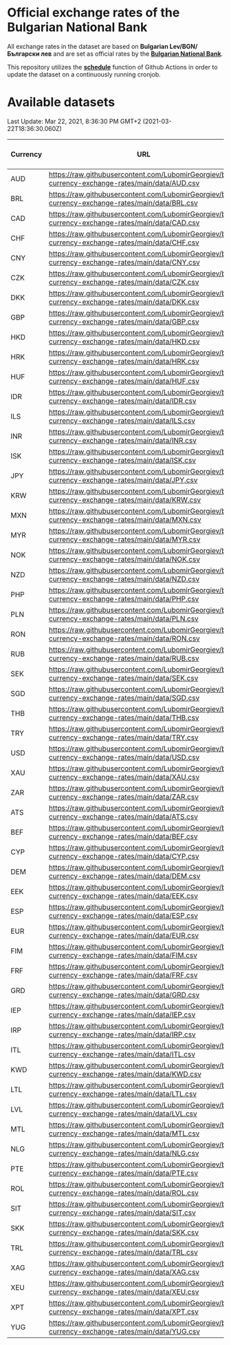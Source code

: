 # Official exchange rates of the Bulgarian National Bank

All exchange rates in the dataset are based on **Bulgarian Lev/BGN/Български лев** and are set as official rates by the [**Bulgarian National Bank**](https://www.bnb.bg/Statistics/StExternalSector/StExchangeRates/StERForeignCurrencies/index.htm).

This repository utilizes the [**schedule**](https://docs.github.com/en/actions/reference/events-that-trigger-workflows) function of Github Actions in order to update the dataset on a continuously running cronjob.

# Available datasets

<!-- START LINKS (DO NOT FU*ING DELETE THIS COMMENT FOR THE LOVE OF YOUR LIFE!!! IF YOU ARE CURIOS HOW IT WORKS, YOU CAN HAVE A LOOK AT ./src/updateReadme.ts) -->

Last Update: Mar 22, 2021, 8:36:30 PM GMT+2 (2021-03-22T18:36:30.060Z)

| Currency | URL                                                                                             | Number of records |
| -------- | ----------------------------------------------------------------------------------------------- | ----------------- |
| AUD      | https://raw.githubusercontent.com/LubomirGeorgiev/bnb-currency-exchange-rates/main/data/AUD.csv | 123               |
| BRL      | https://raw.githubusercontent.com/LubomirGeorgiev/bnb-currency-exchange-rates/main/data/BRL.csv | 123               |
| CAD      | https://raw.githubusercontent.com/LubomirGeorgiev/bnb-currency-exchange-rates/main/data/CAD.csv | 123               |
| CHF      | https://raw.githubusercontent.com/LubomirGeorgiev/bnb-currency-exchange-rates/main/data/CHF.csv | 123               |
| CNY      | https://raw.githubusercontent.com/LubomirGeorgiev/bnb-currency-exchange-rates/main/data/CNY.csv | 123               |
| CZK      | https://raw.githubusercontent.com/LubomirGeorgiev/bnb-currency-exchange-rates/main/data/CZK.csv | 123               |
| DKK      | https://raw.githubusercontent.com/LubomirGeorgiev/bnb-currency-exchange-rates/main/data/DKK.csv | 123               |
| GBP      | https://raw.githubusercontent.com/LubomirGeorgiev/bnb-currency-exchange-rates/main/data/GBP.csv | 123               |
| HKD      | https://raw.githubusercontent.com/LubomirGeorgiev/bnb-currency-exchange-rates/main/data/HKD.csv | 123               |
| HRK      | https://raw.githubusercontent.com/LubomirGeorgiev/bnb-currency-exchange-rates/main/data/HRK.csv | 123               |
| HUF      | https://raw.githubusercontent.com/LubomirGeorgiev/bnb-currency-exchange-rates/main/data/HUF.csv | 123               |
| IDR      | https://raw.githubusercontent.com/LubomirGeorgiev/bnb-currency-exchange-rates/main/data/IDR.csv | 123               |
| ILS      | https://raw.githubusercontent.com/LubomirGeorgiev/bnb-currency-exchange-rates/main/data/ILS.csv | 123               |
| INR      | https://raw.githubusercontent.com/LubomirGeorgiev/bnb-currency-exchange-rates/main/data/INR.csv | 123               |
| ISK      | https://raw.githubusercontent.com/LubomirGeorgiev/bnb-currency-exchange-rates/main/data/ISK.csv | 123               |
| JPY      | https://raw.githubusercontent.com/LubomirGeorgiev/bnb-currency-exchange-rates/main/data/JPY.csv | 123               |
| KRW      | https://raw.githubusercontent.com/LubomirGeorgiev/bnb-currency-exchange-rates/main/data/KRW.csv | 123               |
| MXN      | https://raw.githubusercontent.com/LubomirGeorgiev/bnb-currency-exchange-rates/main/data/MXN.csv | 123               |
| MYR      | https://raw.githubusercontent.com/LubomirGeorgiev/bnb-currency-exchange-rates/main/data/MYR.csv | 123               |
| NOK      | https://raw.githubusercontent.com/LubomirGeorgiev/bnb-currency-exchange-rates/main/data/NOK.csv | 123               |
| NZD      | https://raw.githubusercontent.com/LubomirGeorgiev/bnb-currency-exchange-rates/main/data/NZD.csv | 123               |
| PHP      | https://raw.githubusercontent.com/LubomirGeorgiev/bnb-currency-exchange-rates/main/data/PHP.csv | 123               |
| PLN      | https://raw.githubusercontent.com/LubomirGeorgiev/bnb-currency-exchange-rates/main/data/PLN.csv | 123               |
| RON      | https://raw.githubusercontent.com/LubomirGeorgiev/bnb-currency-exchange-rates/main/data/RON.csv | 123               |
| RUB      | https://raw.githubusercontent.com/LubomirGeorgiev/bnb-currency-exchange-rates/main/data/RUB.csv | 123               |
| SEK      | https://raw.githubusercontent.com/LubomirGeorgiev/bnb-currency-exchange-rates/main/data/SEK.csv | 123               |
| SGD      | https://raw.githubusercontent.com/LubomirGeorgiev/bnb-currency-exchange-rates/main/data/SGD.csv | 123               |
| THB      | https://raw.githubusercontent.com/LubomirGeorgiev/bnb-currency-exchange-rates/main/data/THB.csv | 123               |
| TRY      | https://raw.githubusercontent.com/LubomirGeorgiev/bnb-currency-exchange-rates/main/data/TRY.csv | 123               |
| USD      | https://raw.githubusercontent.com/LubomirGeorgiev/bnb-currency-exchange-rates/main/data/USD.csv | 123               |
| XAU      | https://raw.githubusercontent.com/LubomirGeorgiev/bnb-currency-exchange-rates/main/data/XAU.csv | 123               |
| ZAR      | https://raw.githubusercontent.com/LubomirGeorgiev/bnb-currency-exchange-rates/main/data/ZAR.csv | 123               |
| ATS      | https://raw.githubusercontent.com/LubomirGeorgiev/bnb-currency-exchange-rates/main/data/ATS.csv | 0                 |
| BEF      | https://raw.githubusercontent.com/LubomirGeorgiev/bnb-currency-exchange-rates/main/data/BEF.csv | 0                 |
| CYP      | https://raw.githubusercontent.com/LubomirGeorgiev/bnb-currency-exchange-rates/main/data/CYP.csv | 0                 |
| DEM      | https://raw.githubusercontent.com/LubomirGeorgiev/bnb-currency-exchange-rates/main/data/DEM.csv | 0                 |
| EEK      | https://raw.githubusercontent.com/LubomirGeorgiev/bnb-currency-exchange-rates/main/data/EEK.csv | 0                 |
| ESP      | https://raw.githubusercontent.com/LubomirGeorgiev/bnb-currency-exchange-rates/main/data/ESP.csv | 0                 |
| EUR      | https://raw.githubusercontent.com/LubomirGeorgiev/bnb-currency-exchange-rates/main/data/EUR.csv | 0                 |
| FIM      | https://raw.githubusercontent.com/LubomirGeorgiev/bnb-currency-exchange-rates/main/data/FIM.csv | 0                 |
| FRF      | https://raw.githubusercontent.com/LubomirGeorgiev/bnb-currency-exchange-rates/main/data/FRF.csv | 0                 |
| GRD      | https://raw.githubusercontent.com/LubomirGeorgiev/bnb-currency-exchange-rates/main/data/GRD.csv | 0                 |
| IEP      | https://raw.githubusercontent.com/LubomirGeorgiev/bnb-currency-exchange-rates/main/data/IEP.csv | 0                 |
| IRP      | https://raw.githubusercontent.com/LubomirGeorgiev/bnb-currency-exchange-rates/main/data/IRP.csv | 0                 |
| ITL      | https://raw.githubusercontent.com/LubomirGeorgiev/bnb-currency-exchange-rates/main/data/ITL.csv | 0                 |
| KWD      | https://raw.githubusercontent.com/LubomirGeorgiev/bnb-currency-exchange-rates/main/data/KWD.csv | 0                 |
| LTL      | https://raw.githubusercontent.com/LubomirGeorgiev/bnb-currency-exchange-rates/main/data/LTL.csv | 0                 |
| LVL      | https://raw.githubusercontent.com/LubomirGeorgiev/bnb-currency-exchange-rates/main/data/LVL.csv | 0                 |
| MTL      | https://raw.githubusercontent.com/LubomirGeorgiev/bnb-currency-exchange-rates/main/data/MTL.csv | 0                 |
| NLG      | https://raw.githubusercontent.com/LubomirGeorgiev/bnb-currency-exchange-rates/main/data/NLG.csv | 0                 |
| PTE      | https://raw.githubusercontent.com/LubomirGeorgiev/bnb-currency-exchange-rates/main/data/PTE.csv | 0                 |
| ROL      | https://raw.githubusercontent.com/LubomirGeorgiev/bnb-currency-exchange-rates/main/data/ROL.csv | 0                 |
| SIT      | https://raw.githubusercontent.com/LubomirGeorgiev/bnb-currency-exchange-rates/main/data/SIT.csv | 0                 |
| SKK      | https://raw.githubusercontent.com/LubomirGeorgiev/bnb-currency-exchange-rates/main/data/SKK.csv | 0                 |
| TRL      | https://raw.githubusercontent.com/LubomirGeorgiev/bnb-currency-exchange-rates/main/data/TRL.csv | 0                 |
| XAG      | https://raw.githubusercontent.com/LubomirGeorgiev/bnb-currency-exchange-rates/main/data/XAG.csv | 0                 |
| XEU      | https://raw.githubusercontent.com/LubomirGeorgiev/bnb-currency-exchange-rates/main/data/XEU.csv | 0                 |
| XPT      | https://raw.githubusercontent.com/LubomirGeorgiev/bnb-currency-exchange-rates/main/data/XPT.csv | 0                 |
| YUG      | https://raw.githubusercontent.com/LubomirGeorgiev/bnb-currency-exchange-rates/main/data/YUG.csv | 0                 |

<!-- END LINKS (DO NOT FU*ING DELETE THIS COMMENT FOR THE LOVE OF YOUR LIFE!!! IF YOU ARE CURIOS HOW IT WORKS, YOU CAN HAVE A LOOK AT ./src/updateReadme.ts) -->
